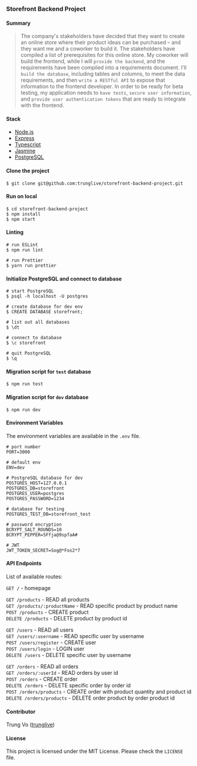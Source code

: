 ### Storefront Backend Project

#### Summary
> The company's stakeholders have decided that they want to create an online store where their product ideas can be purchased – and they want me and a coworker to build it.
The stakeholders have compiled a list of prerequisites for this online store. My coworker will build the frontend, while I will `provide the backend`, and the requirements have been compiled into a requirements document.
I'll `build the database`, including tables and columns, to meet the data requirements, and then `write a RESTful API` to expose that information to the frontend developer.
In order to be ready for beta testing, my application needs to `have tests`, `secure user information`, and `provide user authentication tokens` that are ready to integrate with the frontend.

#### Stack

* [Node.js](https://github.com/nodejs/node)
* [Express](https://github.com/expressjs/express)
* [Typescript](https://github.com/microsoft/TypeScript)
* [Jasmine](https://github.com/jasmine/jasmine)
* [PostgreSQL](https://github.com/postgres/postgres)

#### Clone the project

```shell
$ git clone git@github.com:trunglive/storefront-backend-project.git
```

#### Run on local

```shell
$ cd storefront-backend-project
$ npm install
$ npm start
```

#### Linting

```shell
# run ESLint
$ npm run lint

# run Prettier
$ yarn run prettier
```

#### Initialize PostgreSQL and connect to database

```shell
# start PostgreSQL
$ psql -h localhost -U postgres

# create database for dev env
$ CREATE DATABASE storefront;

# list out all databases
$ \dt

# connect to database
$ \c storefront

# quit PostgreSQL
$ \q
```

#### Migration script for `test` database

```shell
$ npm run test
```

#### Migration script for `dev` database

```shell
$ npm run dev
```

#### Environment Variables

The environment variables are available in the `.env` file.

```shell
# port number
PORT=3000

# default env
ENV=dev

# PostgreSQL database for dev
POSTGRES_HOST=127.0.0.1
POSTGRES_DB=storefront
POSTGRES_USER=postgres
POSTGRES_PASSWORD=1234

# database for testing
POSTGRES_TEST_DB=storefront_test

# password encryption
BCRYPT_SALT_ROUNDS=10
BCRYPT_PEPPER=5Ffja@9spfaA#

# JWT
JWT_TOKEN_SECRET=Sog@*Fos2*7
```

#### API Endpoints

List of available routes:

`GET /` - homepage

`GET /products` - READ all products\
`GET /products/:productName` - READ specific product by product name\
`POST /products` - CREATE product\
`DELETE /products` - DELETE product by product id

`GET /users` - READ all users\
`GET /users/:username` - READ specific user by username\
`POST /users/register` - CREATE user\
`POST /users/login` - LOGIN user \
`DELETE /users` - DELETE specific user by username

`GET /orders` - READ all orders\
`GET /orders/:userId` - READ orders by user id\
`POST /orders` - CREATE order\
`DELETE /orders` - DELETE specific order by order id \
`POST /orders/products` - CREATE order with product quantity and product id \
`DELETE /orders/products` - DELETE order product by order product id

#### Contributor

Trung Vo ([trunglive](https://github.com/trunglive))

#### License

This project is licensed under the MIT License. Please check the `LICENSE` file.
